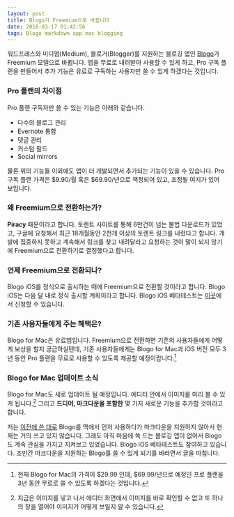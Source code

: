 ```yaml
---
layout: post
title: Blogo가 Freemium으로 바뀝니다
date: 2016-03-17 01:42:56
tags: Blogo markdown app mac blogging
---
```

워드프레스와 미디엄(Medium), 블로거(Blogger)를 지원하는 블로깅 앱인 [Blogo](https://getblogo.com/)가 Freemium 모델으로 바뀝니다. 앱을 무료로 내려받아 사용할 수 있게 하고, Pro 구독 플랜을 만들어서 추가 기능은 유료로 구독하는 사용자만 쓸 수 있게 하겠다는 것입니다.

### Pro 플랜의 차이점

Pro 플랜 구독자만 쓸 수 있는 기능은 아래와 같습니다.

- 다수의 블로그 관리
- Evernote 통합
- 댓글 관리
- 커스텀 필드
- Social mirrors

물론 위의 기능들 이외에도 앱이 더 개발되면서 추가되는 기능이 있을 수 있습니다. Pro 구독 플랜 가격은 $9.90/월 혹은 $69.90/년으로 책정되어 있고, 조정될 여지가 있어 보입니다.

### 왜 Freemium으로 전환하는가?

**Piracy** 때문이라고 합니다. 토렌트 사이트를 통해 6만건이 넘는 불법 다운로드가 있었고, 구글에 요청해서 최근 18개월동안 2천개 이상의 토렌트 링크를 내렸다고 합니다. 개발에 집중하지 못하고 계속해서 링크를 찾고 내려달라고 요청하는 것이 말이 되지 않기에 Freemium으로 전환하기로 결정했다고 합니다.

### 언제 Freemium으로 전환되나?

Blogo iOS를 정식으로 출시하는 때에 Freemium으로 전환할 것이라고 합니다. Blogo iOS는 다음 달 내로 정식 출시할 계획이라고 합니다. Blogo iOS 베타테스트는 [이곳](http://beta.getblogo.com/ios)에서 신청할 수 있습니다.

### 기존 사용자들에게 주는 혜택은?

Blogo for Mac은 유료앱입니다. Freemium으로 전환하면 기존의 사용자들에게 어떻게 보상을 할지 궁금하실텐데, 기존 사용자들에게는 Blogo for Mac과 iOS 버전 모두 3년 동안 Pro 플랜을 무료로 사용할 수 있도록 제공할 예정이랍니다.[^1]

[^1]: 현재 Blogo for Mac의 가격이 $29.99 인데, $69.99/년으로 예정인 프로 플랜을 3년 동안 무료로 쓸 수 있도록 하겠다는 것입니다.

### Blogo for Mac 업데이트 소식

Blogo for Mac도 새로 업데이트 될 예정입니다. 에디터 안에서 이미지를 미리 볼 수 있게 됩니다.[^2] 그리고 **드디어, 마크다운을 포함한** 몇 가지 새로운 기능을 추가할 것이라고 합니다.

저는 [이전에 쓴 대로](http://halryang.net/Please-support-markdown-blogo/ "마크다운을 지원해주세요, Blogo - 한량넷") Blogo를 맥에서 먼저 사용하다가 마크다운을 지원하지 않아서 현재는 거의 쓰고 있지 않습니다. 그래도 아직 마음에 쏙 드는 블로깅 앱이 없어서 Blogo도 계속 관심을 가지고 지켜보고 있었습니다. Blogo iOS 베타테스트도 참여하고 있습니다. 조만간 마크다운을 지원하는 Blogo를 쓸 수 있게 되기를 바라면서 글을 마칩니다.

[^2]: 지금은 이미지를 넣고 나서 에디터 화면에서 이미지를 바로 확인할 수 없고 또 하나의 창을 열어야 이미지가 어떻게 보일지 알 수 있습니다. 
